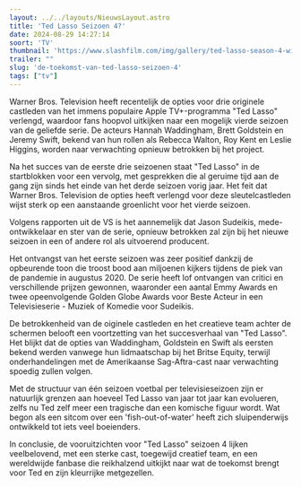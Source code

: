 ```yaml
---
layout: ../../layouts/NieuwsLayout.astro
title: 'Ted Lasso Seizoen 4?'
date: 2024-08-29 14:27:14
soort: 'TV'
thumbnail: 'https://www.slashfilm.com/img/gallery/ted-lasso-season-4-will-it-actually-happen/intro-1724783595.jpg'
trailer: ""
slug: 'de-toekomst-van-ted-lasso-seizoen-4'
tags: ["tv"]
---
```


Warner Bros. Television heeft recentelijk de opties voor drie originele castleden van het immens populaire Apple TV+-programma "Ted Lasso" verlengd, waardoor fans hoopvol uitkijken naar een mogelijk vierde seizoen van de geliefde serie. De acteurs Hannah Waddingham, Brett Goldstein en Jeremy Swift, bekend van hun rollen als Rebecca Walton, Roy Kent en Leslie Higgins, worden naar verwachting opnieuw betrokken bij het project.

Na het succes van de eerste drie seizoenen staat "Ted Lasso" in de startblokken voor een vervolg, met gesprekken die al geruime tijd aan de gang zijn sinds het einde van het derde seizoen vorig jaar. Het feit dat Warner Bros. Television de opties heeft verlengd voor deze sleutelcastleden wijst sterk op een aanstaande groenlicht voor het vierde seizoen.

Volgens rapporten uit de VS is het aannemelijk dat Jason Sudeikis, mede-ontwikkelaar en ster van de serie, opnieuw betrokken zal zijn bij het nieuwe seizoen in een of andere rol als uitvoerend producent. 

Het ontvangst van het eerste seizoen was zeer positief dankzij de opbeurende toon die troost bood aan miljoenen kijkers tijdens de piek van de pandemie in augustus 2020. De serie heeft lof ontvangen van critici en verschillende prijzen gewonnen, waaronder een aantal Emmy Awards en twee opeenvolgende Golden Globe Awards voor Beste Acteur in een Televisieserie - Muziek of Komedie voor Sudeikis.

De betrokkenheid van de oiginele castleden en het creatieve team achter de schermen belooft een voortzetting van het succesverhaal van "Ted Lasso". Het blijkt dat de opties van Waddingham, Goldstein en Swift als eersten bekend werden vanwege hun lidmaatschap bij het Britse Equity, terwijl onderhandelingen met de Amerikaanse Sag-Aftra-cast naar verwachting spoedig zullen volgen.

Met de structuur van één seizoen voetbal per televisieseizoen zijn er natuurlijk grenzen aan hoeveel Ted Lasso van jaar tot jaar kan evolueren, zelfs nu Ted zelf meer een tragische dan een komische figuur wordt. Wat begon als een sitcom over een 'fish-out-of-water' heeft zich sluipenderwijs ontwikkeld tot iets veel boeienders.

In conclusie, de vooruitzichten voor "Ted Lasso" seizoen 4 lijken veelbelovend, met een sterke cast, toegewijd creatief team, en een wereldwijde fanbase die reikhalzend uitkijkt naar wat de toekomst brengt voor Ted en zijn kleurrijke metgezellen.

